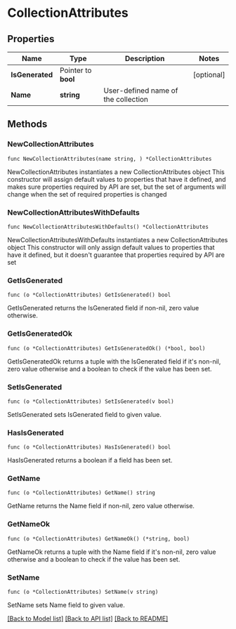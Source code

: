 # CollectionAttributes

## Properties

Name | Type | Description | Notes
------------ | ------------- | ------------- | -------------
**IsGenerated** | Pointer to **bool** |  | [optional] 
**Name** | **string** | User-defined name of the collection | 

## Methods

### NewCollectionAttributes

`func NewCollectionAttributes(name string, ) *CollectionAttributes`

NewCollectionAttributes instantiates a new CollectionAttributes object
This constructor will assign default values to properties that have it defined,
and makes sure properties required by API are set, but the set of arguments
will change when the set of required properties is changed

### NewCollectionAttributesWithDefaults

`func NewCollectionAttributesWithDefaults() *CollectionAttributes`

NewCollectionAttributesWithDefaults instantiates a new CollectionAttributes object
This constructor will only assign default values to properties that have it defined,
but it doesn't guarantee that properties required by API are set

### GetIsGenerated

`func (o *CollectionAttributes) GetIsGenerated() bool`

GetIsGenerated returns the IsGenerated field if non-nil, zero value otherwise.

### GetIsGeneratedOk

`func (o *CollectionAttributes) GetIsGeneratedOk() (*bool, bool)`

GetIsGeneratedOk returns a tuple with the IsGenerated field if it's non-nil, zero value otherwise
and a boolean to check if the value has been set.

### SetIsGenerated

`func (o *CollectionAttributes) SetIsGenerated(v bool)`

SetIsGenerated sets IsGenerated field to given value.

### HasIsGenerated

`func (o *CollectionAttributes) HasIsGenerated() bool`

HasIsGenerated returns a boolean if a field has been set.

### GetName

`func (o *CollectionAttributes) GetName() string`

GetName returns the Name field if non-nil, zero value otherwise.

### GetNameOk

`func (o *CollectionAttributes) GetNameOk() (*string, bool)`

GetNameOk returns a tuple with the Name field if it's non-nil, zero value otherwise
and a boolean to check if the value has been set.

### SetName

`func (o *CollectionAttributes) SetName(v string)`

SetName sets Name field to given value.



[[Back to Model list]](../README.md#documentation-for-models) [[Back to API list]](../README.md#documentation-for-api-endpoints) [[Back to README]](../README.md)


